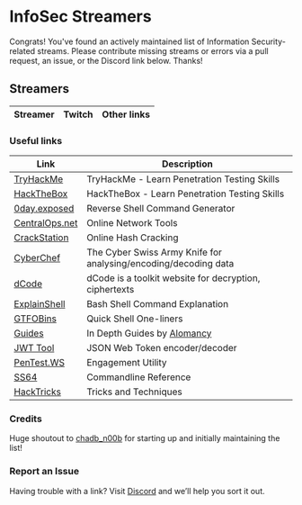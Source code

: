 # InfoSec Streamers

Congrats! You've found an actively maintained list of Information Security-related streams. Please contribute missing streams or errors via a pull request, an issue, or the Discord link below. Thanks!

## Streamers

Streamer | Twitch | Other links
---: | --- | :---

### Useful links

Link | Description
--- | ---
[TryHackMe](https://tryhackme.com) | TryHackMe - Learn Penetration Testing Skills
[HackTheBox](https://hackthebox.eu) | HackTheBox - Learn Penetration Testing Skills
[0day.exposed](https://www.revshells.com) | Reverse Shell Command Generator
[CentralOps.net](https://centralops.net/co/) | Online Network Tools
[CrackStation](https://crackstation.net) | Online Hash Cracking
[CyberChef](https://gchq.github.io/CyberChef) | The Cyber Swiss Army Knife for analysing/encoding/decoding data
[dCode](https://www.dcode.fr/en) | dCode is a toolkit website for decryption, ciphertexts
[ExplainShell](https://explainshell.com) | Bash Shell Command Explanation
[GTFOBins](https://gtfobins.github.io) | Quick Shell One-liners
[Guides](https://alomancy.gitbook.io/guides/) | In Depth Guides by [Alomancy](https://www.twitch.tv/alomancy)
[JWT Tool](https://jwt.io) | JSON Web Token encoder/decoder
[PenTest.WS](https://pentest.ws) | Engagement Utility
[SS64](https://ss64.com) | Commandline Reference
[HackTricks](https://book.hacktricks.xyz/) | Tricks and Techniques 

### Credits

Huge shoutout to [chadb_n00b](https://twitch.tv/chadb_n00b) for starting up and initially maintaining the list!

### Report an Issue

Having trouble with a link? Visit [Discord](https://discord.gg/C9k5tJYHcr) and we’ll help you sort it out.
